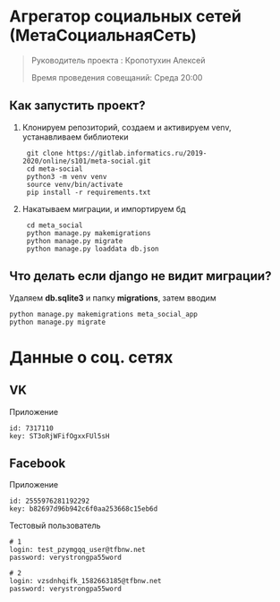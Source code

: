 # Агрегатор социальных сетей (МетаСоциальнаяСеть)

> Руководитель проекта : Кропотухин Алексей 
>
> Время проведения совещаний: Среда 20:00


## Как запустить проект?

1. Клонируем репозиторий, создаем и активируем venv, устанавливаем библиотеки

        git clone https://gitlab.informatics.ru/2019-2020/online/s101/meta-social.git
        cd meta-social
        python3 -m venv venv
        source venv/bin/activate
        pip install -r requirements.txt

2. Накатываем миграции, и импортируем бд

        cd meta_social
        python manage.py makemigrations
        python manage.py migrate
        python manage.py loaddata db.json


## Что делать если django не видит миграции?

Удаляем **db.sqlite3** и папку **migrations**, затем вводим

    python manage.py makemigrations meta_social_app
    python manage.py migrate


# Данные о соц. сетях

## VK

Приложение

    id: 7317110
    key: ST3oRjWFifOgxxFUl5sH

## Facebook

Приложение

    id: 2555976281192292
    key: b82697d96b942c6f0aa253668c15eb6d

Тестовый пользователь

    # 1
    login: test_pzymgqq_user@tfbnw.net
    password: verystrongpa55word
    
    # 2
    login: vzsdnhqifk_1582663185@tfbnw.net
    password: verystrongpa55word
